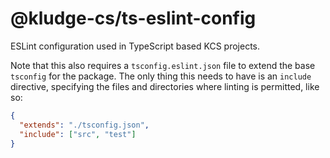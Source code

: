 # @kludge-cs/ts-eslint-config

ESLint configuration used in TypeScript based KCS projects.

Note that this also requires a `tsconfig.eslint.json` file to extend the base
`tsconfig` for the package. The only thing this needs to have is an `include`
directive, specifying the files and directories where linting is permitted,
like so:

```json
{
  "extends": "./tsconfig.json",
  "include": ["src", "test"]
}
```
